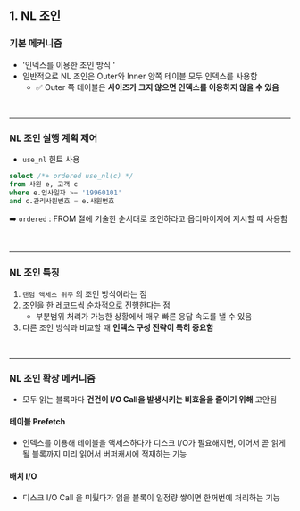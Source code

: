 
## 1. NL 조인

### 기본 메커니즘

- '인덱스를 이용한 조인 방식 '
-  일반적으로 NL 조인은 Outer와 Inner 양쪽 테이블 모두 인덱스를 사용함
    - ✅ Outer 쪽 테이블은 **사이즈가 크지 않으면 인덱스를 이용하지 않을 수 있음**

&nbsp;

***

### NL 조인 실행 계획 제어

- `use_nl` 힌트 사용
```SQL
select /*+ ordered use_nl(c) */
from 사원 e, 고객 c
where e.입사일자 >= '19960101'
and c.관리사원번호 = e.사원번호
```
➡️ `ordered` : FROM 절에 기술한 순서대로 조인하라고  옵티마이저에 지시할 때 사용함

&nbsp;

***

### NL 조인 특징

1. `랜덤 액세스 위주` 의 조인 방식이라는 점
2. 조인을 한 레코드씩 순차적으로 진행한다는 점
    - 부분범위 처리가 가능한 상황에서 매우 빠른 응답 속도를 낼 수 있음
3. 다른 조인 방식과 비교할 때 **인덱스 구성 전략이 특히 중요함**

&nbsp;

***

### NL 조인 확장 메커니즘

- 모두 읽는 블록마다 **건건이 I/O Call을 발생시키는 비효율을 줄이기 위해** 고안됨


#### 테이블 Prefetch
- 인덱스를 이용해 테이블을 액세스하다가 디스크 I/O가 필요해지면, 이어서 곧 읽게 될 블록까지 미리 읽어서 버퍼캐시에 적재하는 기능

#### 배치 I/O
- 디스크 I/O Call 을 미뤘다가 읽을 블록이 일정량 쌓이면 한꺼번에 처리하는 기능
